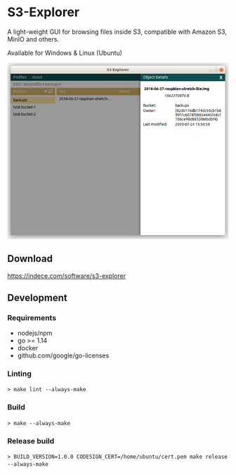 # S3-Explorer

A light-weight GUI for browsing files inside S3, compatible with Amazon S3, MinIO and others.

Available for Windows & Linux (Ubuntu)

![Screenshot](./docu/screenshot_01.png "Screenshot of S3-Explorer")

## Download
https://indece.com/software/s3-explorer

## Development
### Requirements
* nodejs/npm
* go >= 1.14
* docker
* github.com/google/go-licenses

### Linting
`> make lint --always-make`

### Build
`> make --always-make`

### Release build
`> BUILD_VERSION=1.0.0 CODESIGN_CERT=/home/ubuntu/cert.pem make release --always-make`
